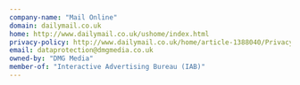 ```yaml
---
company-name: "Mail Online"
domain: dailymail.co.uk
home: http://www.dailymail.co.uk/ushome/index.html
privacy-policy: http://www.dailymail.co.uk/home/article-1388040/Privacy-Policy-Cookies.html
email: dataprotection@dmgmedia.co.uk
owned-by: "DMG Media"
member-of: "Interactive Advertising Bureau (IAB)"
---
```




